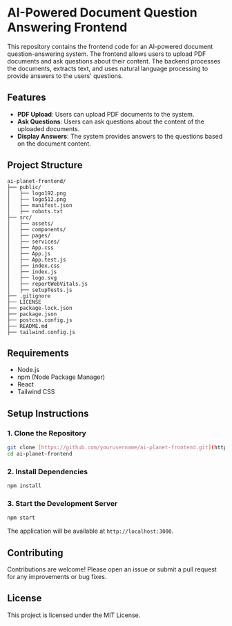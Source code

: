 
# AI-Powered Document Question Answering Frontend

This repository contains the frontend code for an AI-powered document question-answering system. The frontend allows users to upload PDF documents and ask questions about their content. The backend processes the documents, extracts text, and uses natural language processing to provide answers to the users' questions.

## Features

- **PDF Upload**: Users can upload PDF documents to the system.
- **Ask Questions**: Users can ask questions about the content of the uploaded documents.
- **Display Answers**: The system provides answers to the questions based on the document content.

## Project Structure

```
ai-planet-frontend/
├── public/
│   ├── logo192.png
│   ├── logo512.png
│   ├── manifest.json
│   ├── robots.txt
├── src/
│   ├── assets/
│   ├── components/
│   ├── pages/
│   ├── services/
│   ├── App.css
│   ├── App.js
│   ├── App.test.js
│   ├── index.css
│   ├── index.js
│   ├── logo.svg
│   ├── reportWebVitals.js
│   ├── setupTests.js
├── .gitignore
├── LICENSE
├── package-lock.json
├── package.json
├── postcss.config.js
├── README.md
├── tailwind.config.js
```

## Requirements

- Node.js
- npm (Node Package Manager)
- React
- Tailwind CSS

## Setup Instructions

### 1. Clone the Repository

```bash
git clone [https://github.com/yourusername/ai-planet-frontend.git](https://github.com/AI-planet-Project/ai-planet-frontend.git)
cd ai-planet-frontend
```

### 2. Install Dependencies

```bash
npm install
```

### 3. Start the Development Server

```bash
npm start
```

The application will be available at `http://localhost:3000`.


## Contributing

Contributions are welcome! Please open an issue or submit a pull request for any improvements or bug fixes.

## License

This project is licensed under the MIT License.
